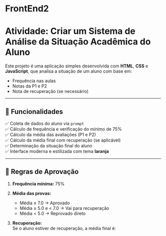 # FrontEnd2
# Atividade: Criar um Sistema de Análise da Situação Acadêmica do Aluno

Este projeto é uma aplicação simples desenvolvida com **HTML**, **CSS** e **JavaScript**, que analisa a situação de um aluno com base em:

- Frequência nas aulas
- Notas da P1 e P2
- Nota de recuperação (se necessário)

---

## 🎯 Funcionalidades

✅ Coleta de dados do aluno via `prompt`  
✅ Cálculo de frequência e verificação do mínimo de 75%  
✅ Cálculo da média das avaliações (P1 e P2)  
✅ Cálculo da média final com recuperação (se aplicável)  
✅ Determinação da situação final do aluno  
✅ Interface moderna e estilizada com tema **laranja**

---

## 🧠 Regras de Aprovação

1. **Frequência mínima:** 75%  
2. **Média das provas:**
   - Média ≥ 7.0 → Aprovado
   - Média ≥ 5.0 e < 7.0 → Vai para recuperação
   - Média < 5.0 → Reprovado direto

3. **Recuperação:**  
   Se o aluno estiver de recuperação, a média final é:


